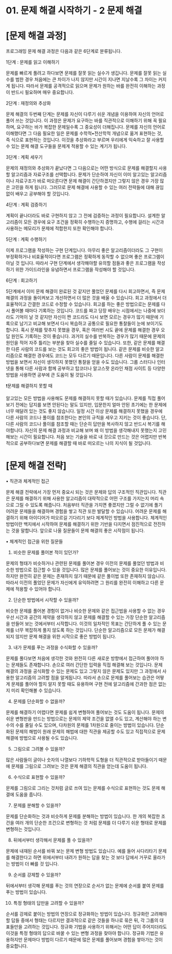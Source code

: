 # 01. 문제 해결 시작하기 - 2 문제 해결

# [문제 해결 과정]

프로그래밍 문제 해결 과정은 다음과 같은 6단계로 분류됩니다.

1단계 : 문제를 읽고 이해하기

문제를 빠르게 풀려고 하다보면 문제를 잘못 읽는 실수가 생깁니다. 문제를 잘못 읽는 실수를 범한 경우 처음에는 큰 차이가 나지 않지만 시간이 지나면 지날수록 그 차이는 커지게 됩니다. 따라서 문제를 공격적으로 읽으며 문제가 원하는 바를 완전히 이해하는 과정이 반드시 필요하며 매우 중요합니다.

2단계 : 재정의와 추상화

문제 해결의 두번째 단계는 문제를 자신이 다루기 쉬운 개념을 이용하여 자신의 언어로 풀어 쓰는 것입니다.  이 과정은 문제가 요구하는 바를 직관적으로 이해하기 위해 꼭 필요하며, 요구하는 바가 복잡한 문제일수록 그 중요성이 더해집니다.  문제를 자신의 언어로 이해했다면 그 다음 필요한 일은 문제를 수학적•전산학적 개념으로 옮겨 표현하는 것, 즉 식으로 표현하는 것입니다. 이것을 추상화라고 부르며 우리에게 익숙하고 잘 사용할 수 있는 문제 해결 도구들을 문제게 적용할 수 있는 계기가 됩니다.

3단계 : 계획 세우기

문제의 재정의와 추상화가 끝났다면 그 다음으로는 어떤 방식으로 문제를 해결할지 사용할 알고리즘과 자료구조를 선택합니다. 문제가 단순하여 자신이 이미 알고있는 알고리즘이나 자료구조가 바로 떠오른다면 문제 해결이 간단하겠지만 그렇지 않은 경우 가장 많은 고민을 하게 됩니다. 그러므로 문제 해결에 사용할 수 있는 여러 전략들에 대해 끊임없이 배우고 공부해야 할 것입니다.

4단계 : 계획 검증하기

계획이 끝나더라도 바로 구현하지 않고 그 전에 검증하는 과정이 필요합니다. 설계한 알고리즘이 모든 경우에 요구 조건을 정확히 수행하는지 증명하고, 수행에 걸리는 시간과 사용하는 메모리가 문제에 적합한지 또한 확인해야 합니다. 

5단계 : 계획 수행하기

이제 프로그램을 작성하는 구현 단계입니다. 아무리 좋은 알고리즘이더라도 그 구현이 부정확하거나 비효율적이다면 프로그램은 정확하게 동작할 수 없으며 좋은 프로그램이 아닐 것 입니다. 따라서 구현 단계에서 생각해야할 유의할 점들과 좋은 프로그램을 작성하기 위한 가이드라인을 유념하면서 프로그램을 작성해야 할 것입니다.

6단계 : 회고하기

5단계에서 이미 문제 해결이 완료된 것 같지만 풀었던 문제를 다시 회고하면서, 즉 문제 해결의 과정을 돌이켜보고 개선하면서 더 많은 것을 배울 수 있습니다. 회고 과정에서 더 효율적이고 간결한 코드로 수정할 수 있습니다. 회고를 하는 좋은 방법으로는 문제를 다시 풀어볼 때마다 기록하는 것입니다. 코드를 짜고 당장 배우는 시점에서는 나중에 보더라도 기억이 날 것 같지만 자신이 짠 코드라도 다시 보면 모르는 경우가 많기 때문에 기록으로 남기고 비교해 보면서 다시 복습하고 공통으로 필요한 통찰들이 눈에 보이기도 합니다. 혹시 문제를 맞추지 못했을 경우, 혹은 여러번 시도 끝에 문제를 해결한 경우 오답 원인도 기록하는 것이 좋습니다. 과거의 실수를 반복하는 경우가 많기 때문에 문제의 원인을 적어 자주 틀리는 부분을 찾아 실수를 줄일 수 있습니다. 또한, 같은 문제를 해결한 다른 사람의 코드를 보는 것도 회고의 좋은 방법이 됩니다. 같은 문제를 비슷한 알고리즘으로 해결한 경우에도 코드는 모두 다르기 때문입니다. 다른 사람이 문제를 해결한 방법을 보면서 자신이 생각하지 못했던 통찰을 얻을 수도 있습니다. 그룹 스터디나 인터넷을 통해 다른 사람과 함께 공부하고 탑코더나 알고스팟 온라인 채점 사이트 등 다양한 방법을 사용하면 공부에 큰 도움이 될 것입니다.

❗문제를 해결하지 못할 때

알고있는 모든 방법을 사용해도 문제를 해결하지 못할 때가 있습니다. 문제를 직접 풀어보기 전에는 답지를 보면 안된다는 말도 있지만, 입문한지 얼마 안된 초기에는 한 문제에 너무 매달려 있는 것도 좋지 않습니다. 일정 시간 이상 문제를 해결하지 못했을 경우에 다른 사람의 코드나 풀이를 참조한다는 본인의 규칙을 세우고 지키는 것이 좋습니다. 단, 다른 사람의 코드나 풀이를 참조할 때는 단순히 답만을 복사하지 않고 반드시 복기를 해야합니다. 자신의 문제 해결 과정과 비교해 보며 왜 이 방법을 생각해내지 못했는지 고민해보는 시간이 필요합니다. 처음 보는 기술을 바로 내 것으로 만드는 것은 어렵지만 반복적으로 공부하다보면 문제를 해결할 때 바로 떠오르는 나의 지식이 될 것입니다.

# [문제 해결 전략]

• 직관과 체계적인 접근

문제 해결 전략에서 가장 먼저 중요시 되는 것은 문제와 답의 구조적인 직관입니다. 직관은 문제를 해결하기 위해 사용한 알고리즘이 대략적으로 어떤 구조를 가지는지 머리 속으로 그릴 수 있도록 해줍니다. 처음부터 직관을 가지면 좋겠지만 그럴  수 없기에 풀기 어려운 문제들을 해결하며 경험을 쌓고 직관 또한 발달할 수 있습니다. 어려운 문제를 해결하기 위해 아이디어가 떠오르길 기다리기 보다 체계적인 방법을 사용합니다. 체계적인 방법이란 백지에서 시작하여 문제를 해결하기 위한 기반을 다지면서 점진적으로 전진하는 것을 말합니다. 앞으로 나올 질문들이 문제 해결의 좋은 시작점이 됩니다.

• 체계적인 접근을 위한 질문들

1. 비슷한 문제를 풀어본 적이 있던가?

문제의 형태가 비슷하거나 관련된 문제를 풀어본 경우 이전의 문제를 풀었던 방법과 비슷한 방법으로 접근할 수 있을 것입니다. 많은 문제를 풀어보는 것이 중요한 이유입니다. 하지만 완전히 같은 문제는 존재하지 않기 때문에 같은 풀이법 또한 존재하지 않습니다. 따라서 이전의 풀었던 문제가 자신에게 유익하려면 그 원리를 완전히 이해하고 다른 문제에 적용할 수 있어야 합니다.

2. 단순한 방법에서 시작할 수 있을까?

비슷한 문제를 풀어본 경험이 없거나 비슷한 문제와 같은 접근법을 사용할 수 없는 경우 우선 시간과 공간의 제약을 생각하지 않고 문제를 해결할 수 있는 가장 단순한 알고리즘을 만들어 보는 것에서부터 시작합니다. 이것의 일차적인 목표는 간단하게 풀 수 있는 문제를 너무 복잡하게 풀지 않도록 하는 것입니다. 단순한 알고리즘으로 모든 문제가 해결되지 않지만 문제 해결을 위한 시작으로 좋은 방법이 됩니다.

3. 내가 문제를 푸는 과정을 수식화할 수 있을까?

문제를 풀다보면 처음에 생각한 것와 완전히 다른 새로운 방향에서 접근하여 풀어야 하는 문제들도 존재합니다. 손으로 여러 간단한 입력을 직접 해결해 보는 것입니다. 문제 해결의 과정을 공식화할 수 있는 문제도 있고 그렇지 않은 문제도 있지만 그 과정에서 사용한 알고리즘의 고려할 점을 알게됩니다. 따라서 손으로 문제를 풀어보는 습관은 어떻게 문제를 풀어야 할지 알지 못할 때도 유용하며 구현 전에 알고리즘에 간과한 점은 없는지 미리 확인해볼 수 있습니다.

4. 문제를 단순화할 수 없을까?

문제를 해결하기 어렵다면 문제를 쉽게 변형하여 풀어보는 것도 도움이 됩니다. 문제의 쉬운 변형판을 만드는 방법으로는 문제의 제약 조건을 없앨 수도 있고, 계산해야 하는 변수의 수를 줄일 수도 있으며, 다차원의 문제를 1차원으로 줄이는 방법이 있습니다. 단순화된 문제의 해법이 원래 문제의 해법에 대한 직관을 제공할 수도 있고 직접적으로 문제 해결에 방법으로 사용될 수도 있습니다.

5. 그림으로 그려볼 수 있을까?

많은 사람들이 글이나 숫자의 나열보다 기하학적 도형을 더 직관적으로 받아들이기 때문에 문제를 그림으로 그려보는 것은 문제 해결의 직관을 얻는데 도움이 됩니다.

6. 수식으로 표현할 수 있을까?

문제를 그림으로 그리는 것처럼 글로 쓰여 있는 문제를 수식으로 표현하는 것도 문제 해결에 도움을 줍니다.

7. 문제를 분해할 수 있을까?

문제를 단순화하는 것과 비슷하게 문제를 분해하는 방법이 있습니다. 한 개의 복잡한 조건을 여러 개의 단순한 조건으로 변형하는 것 처럼 문제를 더 다루기 쉬운 형태로 문제를 변형하는 것입니다. 

8. 뒤에서부터 생각해서 문제를 풀 수 있을까?

문제에 내재된 순서를 바꿔 보는 문제 변형 방법도 있습니다. 예를 들어 사다리타기 문제를 해결한다고 하면 위에서부터 내려가 원하는 답을 찾는 것 보다 답에서 거꾸로 올라가는 방법이 더 빠를 것 입니다.

9. 순서를 강제할 수 있을까?

뒤에서부터 생각해 문제를 푸는 것의 연장으로 순서가 없는 문제에 순서를 붙여 문제를 푸는 방법이 있습니다. 

10. 특정 형태의 답만을 고려할 수 있을까?

순서를 강제로 붙이는 방법의 연장으로 정규화하는 방법이 있습니다. 정규화란 고려해야 할 답들 중에서 형태는 다르지만 결과적으로 같은 것들을 하나로 묶은 뒤, 각 그룹의 대표들만을 고려하는 것입니다. 정규화 기법을 사용하기 위해서는 어떤 답이 주어지더라도 이것을 특정 형태의 답으로 바꿀 수 있는 변형 과정을 찾아야 합니다. 정규화 기법은 유용하지만 문제마다 방법이 다르기 때문에 많은 문제를 풀어보며 경험을 쌓아가는 것이 중요합니다.
